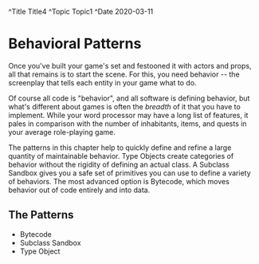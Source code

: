 ^Title Title4
^Topic Topic1
^Date 2020-03-11



# Behavioral Patterns

Once you've built your game's set and festooned it with actors and props, all
that remains is to start the scene. For this, you need behavior -- the
screenplay that tells each entity in your game what to do.

Of course all code is "behavior", and all software is defining behavior, but
what's different about games is often the *breadth* of it that you have to
implement. While your word processor may have a long list of features, it pales
in comparison with the number of inhabitants, items, and quests in your average
role-playing game.

The patterns in this chapter help to quickly define and refine a large quantity of
maintainable behavior. Type Objects create
categories of behavior without the rigidity of defining an actual class. A 
Subclass Sandbox gives you a safe set of primitives
you can use to define a variety of behaviors. The most advanced option is
Bytecode, which moves behavior out of code entirely and into
data.

## The Patterns

* Bytecode
* Subclass Sandbox
* Type Object


